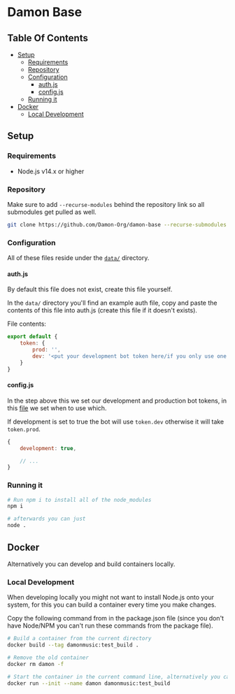 # Damon Base

## Table Of Contents

- [Setup](#setup)
  - [Requirements](#requirements)
  - [Repository](#repository)
  - [Configuration](#configuration)
    - [auth.js](#authjs)
    - [config.js](#configjs)
  - [Running it](#running-it)
- [Docker](#docker)
  - [Local Development](#local-development)

## Setup

### Requirements

 * Node.js v14.x or higher

### Repository

Make sure to add `--recurse-modules` behind the repository link so all submodules get pulled as well.

```sh
git clone https://github.com/Damon-Org/damon-base --recurse-submodules
```

### Configuration

All of these files reside under the [`data/`](data/) directory.

#### auth.js

By default this file does not exist, create this file yourself.

In the `data/` directory you'll find an example auth file, copy and paste the contents of this file into auth.js (create this file if it doesn't exists).

File contents:
```js
export default {
    token: {
        prod: '',
        dev: '<put your development bot token here/if you only use one bot put your production token here as well>'
    }
}
```

#### config.js

In the step above this we set our development and production bot tokens, in this [file](data/config.js) we set when to use which.

If development is set to true the bot will use `token.dev` otherwise it will take `token.prod`.

```js
{
    development: true,

    // ...
}
```

### Running it

```sh
# Run npm i to install all of the node_modules
npm i

# afterwards you can just
node .
```

## Docker

Alternatively you can develop and build containers locally.

### Local Development

When developing locally you might not want to install Node.js onto your system, for this you can build a container every time you make changes.

Copy the following command from in the package.json file (since you don't have Node/NPM you can't run these commands from the package file).
```sh
# Build a container from the current directory
docker build --tag damonmusic:test_build .

# Remove the old container
docker rm damon -f

# Start the container in the current command line, alternatively you can pass the -d flag to run it detached from your current shell
docker run --init --name damon damonmusic:test_build
```
